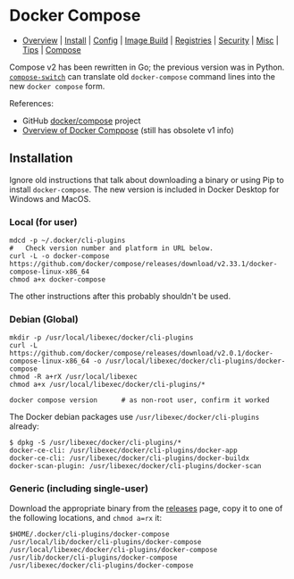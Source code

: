 Docker Compose
==============

* [Overview](README.md) | [Install](install.md) | [Config](config.md)
  | [Image Build](image.md) | [Registries](registries.md)
  | [Security](security.md) | [Misc](misc.md) | [Tips](tips.md)
  | [Compose](compose.md)

Compose v2 has been rewritten in Go; the previous version was in Python.
[`compose-switch`] can translate old `docker-compose` command lines into
the new `docker compose` form.

References:
- GitHub [docker/compose][gh] project
- [Overview of Docker Comppose][overview] (still has obsolete v1 info)


Installation
------------

Ignore old instructions that talk about downloading a binary or using Pip
to install `docker-compose`. The new version is included in Docker Desktop
for Windows and MacOS.

### Local (for user)

    mdcd -p ~/.docker/cli-plugins
    #   Check version number and platform in URL below.
    curl -L -o docker-compose https://github.com/docker/compose/releases/download/v2.33.1/docker-compose-linux-x86_64
    chmod a+x docker-compose

The other instructions after this probably shouldn't be used.

### Debian (Global)

    mkdir -p /usr/local/libexec/docker/cli-plugins
    curl -L https://github.com/docker/compose/releases/download/v2.0.1/docker-compose-linux-x86_64 -o /usr/local/libexec/docker/cli-plugins/docker-compose
    chmod -R a+rX /usr/local/libexec
    chmod a+x /usr/local/libexec/docker/cli-plugins/*

    docker compose version      # as non-root user, confirm it worked

The Docker debian packages use `/usr/libexec/docker/cli-plugins` already:

    $ dpkg -S /usr/libexec/docker/cli-plugins/*
    docker-ce-cli: /usr/libexec/docker/cli-plugins/docker-app
    docker-ce-cli: /usr/libexec/docker/cli-plugins/docker-buildx
    docker-scan-plugin: /usr/libexec/docker/cli-plugins/docker-scan

### Generic (including single-user)

Download the appropriate binary from the [releases][gh-rel] page, copy it
to one of the following locations, and `chmod a=rx` it:

    $HOME/.docker/cli-plugins/docker-compose
    /usr/local/lib/docker/cli-plugins/docker-compose
    /usr/local/libexec/docker/cli-plugins/docker-compose
    /usr/lib/docker/cli-plugins/docker-compose
    /usr/libexec/docker/cli-plugins/docker-compose



<!-------------------------------------------------------------------->
[`compose-switch`]: https://github.com/docker/compose-switch
[gh-rel]: https://github.com/docker/compose/releases
[gh]: https://github.com/docker/compose
[overview]: https://docs.docker.com/compose/
